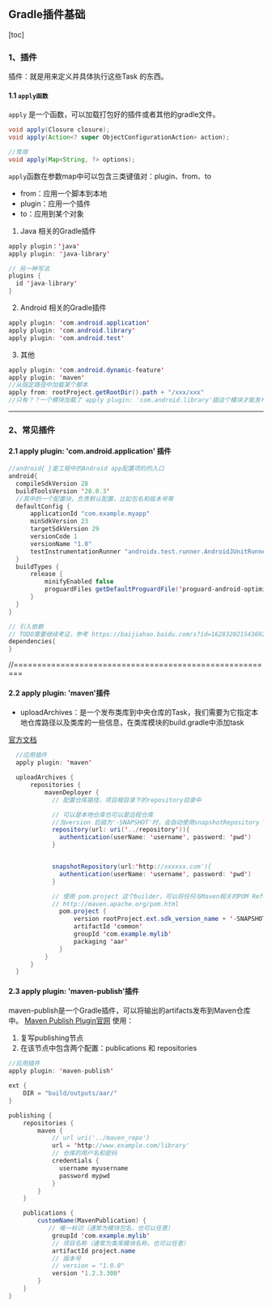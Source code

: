 ## Gradle插件基础
[toc]
### 1、插件
插件：就是用来定义并具体执行这些Task 的东西。

#### 1.1 ```apply函数```

```apply``` 是一个函数，可以加载打包好的插件或者其他的gradle文件。
  ```java
  void apply(Closure closure);
  void apply(Action<? super ObjectConfigurationAction> action);

  //常用
  void apply(Map<String, ?> options);
  ```
```apply```函数在参数map中可以包含三类键值对：plugin、from、to
  - from：应用一个脚本到本地
  - plugin：应用一个插件
  - to：应用到某个对象

1. Java 相关的Gradle插件
  ```java
  apply plugin：'java'
  apply plugin: 'java-library'
  
  // 另一种写法
  plugins {
    id 'java-library'
  }
  ```
2. Android 相关的Gradle插件
  ```java
  apply plugin: 'com.android.application'
  apply plugin: 'com.android.library'
  apply plugin: 'com.android.test'
  ```

3. 其他
  ```java
  apply plugin: 'com.android.dynamic-feature'
  apply plugin: 'maven'
  //从指定路径中加载某个脚本
  apply from: rootProject.getRootDir().path + "/xxx/xxx"
  //只有？？一个模块加载了 apply plugin: 'com.android.library'插这个模块才能发布打包成aar或者jar
  ```

-----------
### 2、常见插件
#### 2.1 apply plugin: 'com.android.application' 插件
```java
//android{ }是工程中的Android app配置项的的入口
android{
  compileSdkVersion 28
  buildToolsVersion '28.0.3'
  //其中的一个配置块，负责默认配置，比如包名和版本号等
  defaultConfig {
      applicationId "com.example.myapp"
      minSdkVersion 23
      targetSdkVersion 29
      versionCode 1
      versionName "1.0"
      testInstrumentationRunner "androidx.test.runner.AndroidJUnitRunner"
  }
  buildTypes {
      release {
          minifyEnabled false
          proguardFiles getDefaultProguardFile('proguard-android-optimize.txt'), 'proguard-rules.pro'
      }
  }
}

// 引入依赖
// TODO需要继续考证，参考 https://baijiahao.baidu.com/s?id=1628320215436928396&wfr=spider&for=pc
dependencies{
}
```

//========================================================

#### 2.2 apply plugin: 'maven'插件

- uploadArchives：是一个发布类库到中央仓库的Task，我们需要为它指定本地仓库路径以及类库的一些信息，在类库模块的build.gradle中添加task

[官方文档](https://docs.gradle.org/current/userguide/maven_plugin.html#header)

```java
  //应用插件
  apply plugin: 'maven'

  uploadArchives {
      repositories {
          mavenDeployer {
            // 配置仓库路径，项目根目录下的repository目录中

            // 可以是本地仓库也可以是远程仓库
            //当version 后缀为'-SNAPSHOT'时，会自动使用snapshotRepository TODO 实现源码，没有找到源码？？
            repository(url: uri('../repository')){
              authentication(userName: 'username', password: 'pwd')
            }


            snapshotRepository(url:'http://xxxxxx.com'){
              authentication(userName: 'username', password: 'pwd')
            }

            // 使用 pom.project 这个builder，可以将任何与Maven相关的POM Reference 元素添加进去
            // http://maven.apache.org/pom.html
              pom.project {
                  version rootProject.ext.sdk_version_name + '-SNAPSHOT'
                  artifactId 'common'
                  groupId 'com.example.mylib'
                  packaging 'aar'
              }
          }
      }
  }
```


#### 2.3 apply plugin: 'maven-publish'插件
maven-publish是一个Gradle插件，可以将输出的artifacts发布到Maven仓库中。
[Maven Publish Plugin官网](https://docs.gradle.org/current/userguide/publishing_maven.html#publishing_maven)
使用：
1. 复写publishing节点
2. 在该节点中包含两个配置：publications 和 repositories

```java
//应用插件
apply plugin: 'maven-publish'

ext {
    DIR = "build/outputs/aar/"
}

publishing {
    repositories {
        maven {
            // url uri('../maven_repo')
            url = 'http://www.example.com/library'
            // 仓库的用户名和密码
            credentials {
              username myusername
              password mypwd
            }
        }  
    }

    publications {
        customName(MavenPublication) {
           // 唯一标识（通常为模块包名，也可以任意）
            groupId 'com.example.mylib'
            // 项目名称（通常为类库模块名称，也可以任意）
            artifactId project.name
            // 版本号
            // version = "1.0.0"
            version '1.2.3.300'
        }
    }
}

```